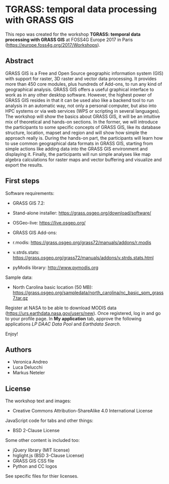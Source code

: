 TGRASS: temporal data processing with GRASS GIS
===============================================

This repo was created for the workshop **TGRASS: temporal data processing with GRASS GIS** at FOSS4G Europe 2017 in Paris (https://europe.foss4g.org/2017/Workshops).

Abstract
--------

GRASS GIS is a Free and Open Source geographic information system (GIS) with support for raster, 3D raster and vector data processing. It provides more than 450 core modules, plus hundreds of Add-ons, to run any kind of geographical analysis. GRASS GIS offers a useful graphical interface to work as in any other desktop software. However, the highest power of GRASS GIS resides in that it can be used also like a backend tool to run analysis in an automatic way, not only a personal computer, but also into HPC systems or via web services (WPS or scripting in several languages). The workshop will show the basics about GRASS GIS, it will be an intuitive mix of theoretical and hands-on sections. In the former, we will introduce the participants to some specific concepts of GRASS GIS, like its database structure, location, mapset and region and will show how simple the approach really is. During the hands-on part, the participants will learn how to use common geographical data formats in GRASS GIS, starting from simple actions like adding data into the GRASS GIS environment and displaying it. Finally, the participants will run simple analyses like map algebra calculations for raster maps and vector buffering and visualize and export the results.

First steps
-----------

Software requirements:
* GRASS GIS 7.2: 
 * Stand-alone installer: https://grass.osgeo.org/download/software/
 * OSGeo-live: https://live.osgeo.org/
 
* GRASS GIS Add-ons: 
 * r.modis: https://grass.osgeo.org/grass72/manuals/addons/r.modis
 * v.strds.stats: https://grass.osgeo.org/grass72/manuals/addons/v.strds.stats.html
* pyModis library: http://www.pymodis.org

Sample data:
* North Carolina basic location (50 MB): https://grass.osgeo.org/sampledata/north_carolina/nc_basic_spm_grass7.tar.gz

Register at NASA to be able to download MODIS data (https://urs.earthdata.nasa.gov/users/new). Once registered, log in and go to your profile page. In **My application** tab, approve the following applications *LP DAAC Data Pool* and *Earthdata Search*.

Enjoy! 

Authors
-------

* Veronica Andreo
* Luca Delucchi
* Markus Neteler

License
-------

The workshop text and images:

* Creative Commons Attribution-ShareAlike 4.0 International License

JavaScript code for tabs and other things:

* BSD 2-Clause License

Some other content is included too:

* jQuery library (MIT license)
* higlight.js (BSD 3-Clause License)
* GRASS GIS CSS file
* Python and CC logos

See specific files for thier licenses.
